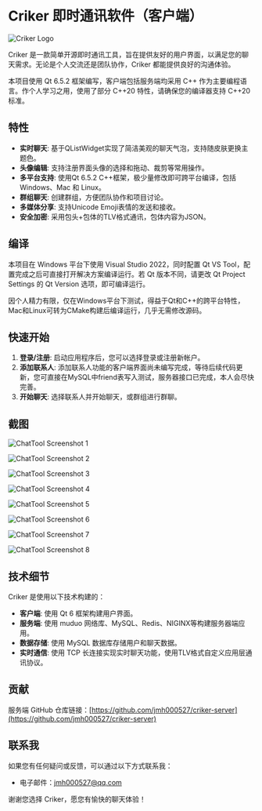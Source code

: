 # Criker 即时通讯软件（客户端）

![Criker Logo](images/qq_detective.png)

Criker 是一款简单开源即时通讯工具，旨在提供友好的用户界面，以满足您的聊天需求。无论是个人交流还是团队协作，Criker 都能提供良好的沟通体验。

本项目使用 Qt 6.5.2 框架编写，客户端包括服务端均采用 C++ 作为主要编程语言。作个人学习之用，使用了部分 C++20 特性，请确保您的编译器支持 C++20 标准。

## 特性

- **实时聊天**: 基于QListWidget实现了简洁美观的聊天气泡，支持随皮肤更换主题色。
- **头像编辑**: 支持注册界面头像的选择和拖动、裁剪等常用操作。
- **多平台支持**: 使用Qt 6.5.2 C++框架，极少量修改即可跨平台编译，包括 Windows、Mac 和 Linux。
- **群组聊天**: 创建群组，方便团队协作和项目讨论。
- **多媒体分享**: 支持Unicode Emoji表情的发送和接收。
- **安全加密**: 采用包头+包体的TLV格式通讯，包体内容为JSON。

## 编译

本项目在 Windows 平台下使用 Visual Studio 2022，同时配置 Qt VS Tool，配置完成之后可直接打开解决方案编译运行。若 Qt 版本不同，请更改 Qt Project Settings 的 Qt Version 选项，即可编译运行。

因个人精力有限，仅在Windows平台下测试，得益于Qt和C++的跨平台特性，Mac和Linux可转为CMake构建后编译运行，几乎无需修改源码。

## 快速开始

1. **登录/注册**: 启动应用程序后，您可以选择登录或注册新帐户。
2. **添加联系人**: 添加联系人功能的客户端界面尚未编写完成，等待后续代码更新，您可直接在MySQL中friend表写入测试，服务器接口已完成，本人会尽快完善。
3. **开始聊天**: 选择联系人并开始聊天，或群组进行群聊。

## 截图

![ChatTool Screenshot 1](images/screenshot1.png)

![ChatTool Screenshot 2](images/screenshot2.png)

![ChatTool Screenshot 3](images/screenshot3.png)

![ChatTool Screenshot 4](images/screenshot4.png)

![ChatTool Screenshot 5](images/screenshot5.png)

![ChatTool Screenshot 6](images/screenshot6.png)

![ChatTool Screenshot 7](images/screenshot7.png)

![ChatTool Screenshot 8](images/screenshot8.png)

## 技术细节

Criker 是使用以下技术构建的：

- **客户端**: 使用 Qt 6 框架构建用户界面。
- **服务端**: 使用 muduo 网络库、MySQL、Redis、NIGINX等构建服务器端应用。
- **数据存储**: 使用 MySQL 数据库存储用户和聊天数据。
- **实时通信**: 使用 TCP 长连接实现实时聊天功能，使用TLV格式自定义应用层通讯协议。

## 贡献

服务端 GitHub 仓库链接：[https://github.com/jmh000527/criker-server](https://github.com/jmh000527/criker-server)

## 联系我

如果您有任何疑问或反馈，可以通过以下方式联系我：

- 电子邮件：jmh000527@qq.com

谢谢您选择 Criker，愿您有愉快的聊天体验！
